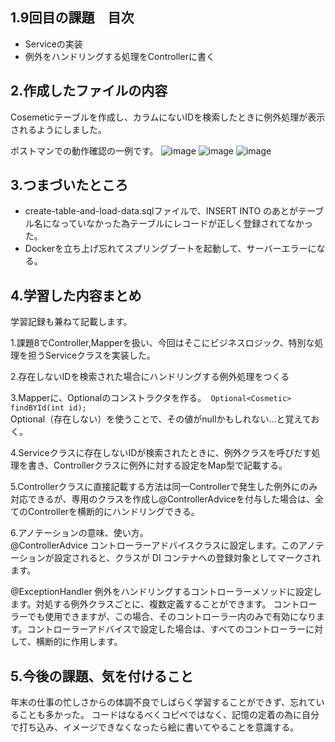 ##  1.9回目の課題　目次
- Serviceの実装
- 例外をハンドリングする処理をControllerに書く


## 2.作成したファイルの内容<br>
Cosemeticテーブルを作成し、カラムにないIDを検索したときに例外処理が表示されるようにしました。

ポストマンでの動作確認の一例です。
![image](https://github.com/hiro903/Kadai8/assets/145466271/3df81cba-b49e-4e6e-a76f-a895b140a6fb)
![image](https://github.com/hiro903/Kadai8/assets/145466271/60b7c1ea-c9e0-4e1f-bb39-b98f186bf923)
![image](https://github.com/hiro903/Kadai8/assets/145466271/05a7c31c-f81b-4832-8b7e-1ad9f3bfac87)
## 3.つまづいたところ<br>

- create-table-and-load-data.sqlファイルで、INSERT INTO のあとがテーブル名になっていなかった為テーブルにレコードが正しく登録されてなかった。<br>
- Dockerを立ち上げ忘れてスプリングブートを起動して、サーバーエラーになる。

## 4.学習した内容まとめ
学習記録も兼ねて記載します。

1.課題8でController,Mapperを扱い、今回はそこにビジネスロジック、特別な処理を担うServiceクラスを実装した。

2.存在しないIDを検索された場合にハンドリングする例外処理をつくる

3.Mapperに、Optional<Cosmetic>のコンストラクタを作る。　`Optional<Cosmetic> findBYId(int id);`<br>Optional（存在しない）を使うことで、その値がnullかもしれない…と覚えておく。<br>

4.Serviceクラスに存在しないIDが検索されたときに、例外クラスを呼びだす処理を書き、Controllerクラスに例外に対する設定をMap型で記載する。

5.Controllerクラスに直接記載する方法は同一Controllerで発生した例外にのみ対応できるが、専用のクラスを作成し@ControllerAdviceを付与した場合は、全てのControllerを横断的にハンドリングできる。

6.アノテーションの意味、使い方。<br>@ControllerAdvice
コントローラーアドバイスクラスに設定します。このアノテーションが設定されると、クラスが DI コンテナへの登録対象としてマークされます。

@ExceptionHandler
例外をハンドリングするコントローラーメソッドに設定します。対処する例外クラスごとに、複数定義することができます。
コントローラーでも使用できますが、この場合、そのコントローラー内のみで有効になります。コントローラーアドバイスで設定した場合は、すべてのコントローラーに対して、横断的に作用します。
## 5.今後の課題、気を付けること
年末の仕事の忙しさからの体調不良でしばらく学習することができず、忘れていることも多かった。
コードはなるべくコピペではなく、記憶の定着の為に自分で打ち込み、イメージできなくなったら絵に書いてやることを意識する。
